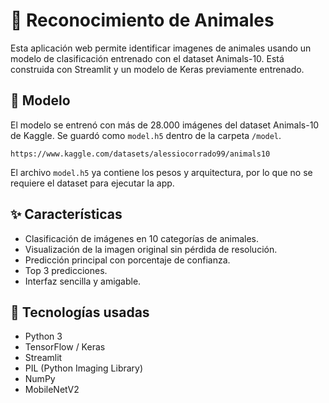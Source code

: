 # 🐶 Reconocimiento de Animales

Esta aplicación web permite identificar imagenes de animales usando un modelo de clasificación entrenado con el dataset Animals-10. Está construida con Streamlit y un modelo de Keras previamente entrenado.

## 🧠 Modelo

El modelo se entrenó con más de 28.000 imágenes del dataset Animals-10 de Kaggle. Se guardó como `model.h5` dentro de la carpeta `/model`.

`https://www.kaggle.com/datasets/alessiocorrado99/animals10`

El archivo `model.h5` ya contiene los pesos y arquitectura, por lo que no se requiere el dataset para ejecutar la app.

## ✨ Características

- Clasificación de imágenes en 10 categorías de animales.
- Visualización de la imagen original sin pérdida de resolución.
- Predicción principal con porcentaje de confianza.
- Top 3 predicciones.
- Interfaz sencilla y amigable.

## 🐍 Tecnologías usadas

- Python 3
- TensorFlow / Keras
- Streamlit
- PIL (Python Imaging Library)
- NumPy
- MobileNetV2